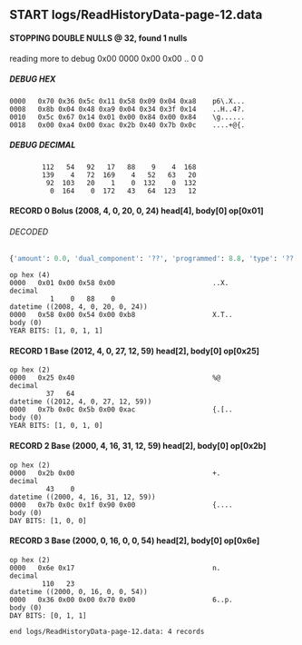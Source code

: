 ## START logs/ReadHistoryData-page-12.data
#### STOPPING DOUBLE NULLS @ 32, found 1 nulls
reading more to debug 0x00
    0000   0x00 0x00                                  ..
              0    0
##### DEBUG HEX
    0000   0x70 0x36 0x5c 0x11 0x58 0x09 0x04 0xa8    p6\.X...
    0008   0x8b 0x04 0x48 0xa9 0x04 0x34 0x3f 0x14    ..H..4?.
    0010   0x5c 0x67 0x14 0x01 0x00 0x84 0x00 0x84    \g......
    0018   0x00 0xa4 0x00 0xac 0x2b 0x40 0x7b 0x0c    ....+@{.
##### DEBUG DECIMAL
            112   54   92   17   88    9    4  168
            139    4   72  169    4   52   63   20
             92  103   20    1    0  132    0  132
              0  164    0  172   43   64  123   12
#### RECORD 0 Bolus (2008, 4, 0, 20, 0, 24) head[4], body[0] op[0x01]
###### DECODED
```python
{'amount': 0.0, 'dual_component': '??', 'programmed': 8.8, 'type': '??'}
```
    op hex (4)
    0000   0x01 0x00 0x58 0x00                        ..X.
    decimal
              1    0   88    0
    datetime ((2008, 4, 0, 20, 0, 24))
    0000   0x58 0x00 0x54 0x00 0xb8                   X.T..
    body (0)
    YEAR BITS: [1, 0, 1, 1]
#### RECORD 1 Base (2012, 4, 0, 27, 12, 59) head[2], body[0] op[0x25]

    op hex (2)
    0000   0x25 0x40                                  %@
    decimal
             37   64
    datetime ((2012, 4, 0, 27, 12, 59))
    0000   0x7b 0x0c 0x5b 0x00 0xac                   {.[..
    body (0)
    YEAR BITS: [1, 0, 1, 0]
#### RECORD 2 Base (2000, 4, 16, 31, 12, 59) head[2], body[0] op[0x2b]

    op hex (2)
    0000   0x2b 0x00                                  +.
    decimal
             43    0
    datetime ((2000, 4, 16, 31, 12, 59))
    0000   0x7b 0x0c 0x1f 0x90 0x00                   {....
    body (0)
    DAY BITS: [1, 0, 0]
#### RECORD 3 Base (2000, 0, 16, 0, 0, 54) head[2], body[0] op[0x6e]

    op hex (2)
    0000   0x6e 0x17                                  n.
    decimal
            110   23
    datetime ((2000, 0, 16, 0, 0, 54))
    0000   0x36 0x00 0x00 0x70 0x00                   6..p.
    body (0)
    DAY BITS: [0, 1, 1]
`end logs/ReadHistoryData-page-12.data: 4 records`
